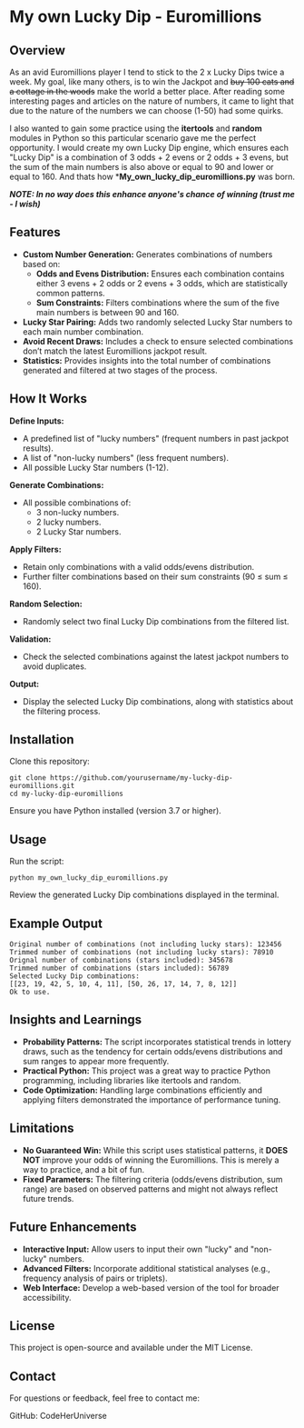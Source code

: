 # My own Lucky Dip - Euromillions #

## Overview
As an avid Euromillions player I tend to stick to the 2 x Lucky Dips twice a week. My goal, like many others, is to win the Jackpot and ~~buy 100 cats and a cottage in the woods~~ make the world a better place.
After reading some interesting pages and articles on the nature of numbers, it came to light that due to the nature of the numbers we can choose (1-50) had some quirks. 

I also wanted to gain some practice using the **itertools** and **random** modules in Python so this particular scenario gave me the perfect opportunity. I would create my own Lucky Dip engine, which ensures each "Lucky Dip" is a combination of 3 odds + 2 evens or 2 odds + 3 evens, but the sum of the main numbers is also above or equal to 90 and lower or equal to 160. And thats how ***My_own_lucky_dip_euromillions.py** was born.

***NOTE: In no way does this enhance anyone's chance of winning (trust me - I wish)***

## Features
- **Custom Number Generation:** Generates combinations of numbers based on:
  - **Odds and Evens Distribution:** Ensures each combination contains either 3 evens + 2 odds or 2 evens + 3 odds, which are statistically common patterns.
  - **Sum Constraints:** Filters combinations where the sum of the five main numbers is between 90 and 160.
- **Lucky Star Pairing:** Adds two randomly selected Lucky Star numbers to each main number combination.
- **Avoid Recent Draws:** Includes a check to ensure selected combinations don’t match the latest Euromillions jackpot result.
- **Statistics:** Provides insights into the total number of combinations generated and filtered at two stages of the process.

## How It Works

**Define Inputs:**

  - A predefined list of "lucky numbers" (frequent numbers in past jackpot results).
  - A list of "non-lucky numbers" (less frequent numbers).
  - All possible Lucky Star numbers (1-12).

**Generate Combinations:**

  - All possible combinations of:
    - 3 non-lucky numbers.
    - 2 lucky numbers.
    - 2 Lucky Star numbers.
  
**Apply Filters:**

  - Retain only combinations with a valid odds/evens distribution.
  - Further filter combinations based on their sum constraints (90 ≤ sum ≤ 160).

**Random Selection:**

  - Randomly select two final Lucky Dip combinations from the filtered list.
  
**Validation:**

  - Check the selected combinations against the latest jackpot numbers to avoid duplicates.

**Output:**

  - Display the selected Lucky Dip combinations, along with statistics about the filtering process.

## Installation

Clone this repository:
```
git clone https://github.com/yourusername/my-lucky-dip-euromillions.git
cd my-lucky-dip-euromillions
```
Ensure you have Python installed (version 3.7 or higher).

## Usage
Run the script:
```
python my_own_lucky_dip_euromillions.py
```
Review the generated Lucky Dip combinations displayed in the terminal.

## Example Output
```
Original number of combinations (not including lucky stars): 123456
Trimmed number of combinations (not including lucky stars): 78910
Orignal number of combinations (stars included): 345678
Trimmed number of combinations (stars included): 56789
Selected Lucky Dip combinations: 
[[23, 19, 42, 5, 10, 4, 11], [50, 26, 17, 14, 7, 8, 12]]
Ok to use.
```

## Insights and Learnings
- **Probability Patterns:** The script incorporates statistical trends in lottery draws, such as the tendency for certain odds/evens distributions and sum ranges to appear more frequently.
- **Practical Python:** This project was a great way to practice Python programming, including libraries like itertools and random.
- **Code Optimization:** Handling large combinations efficiently and applying filters demonstrated the importance of performance tuning.

## Limitations

- **No Guaranteed Win:** While this script uses statistical patterns, it **DOES NOT** improve your odds of winning the Euromillions. This is merely a way to practice, and a bit of fun.
- **Fixed Parameters:** The filtering criteria (odds/evens distribution, sum range) are based on observed patterns and might not always reflect future trends.

## Future Enhancements
- **Interactive Input:** Allow users to input their own "lucky" and "non-lucky" numbers.
- **Advanced Filters:** Incorporate additional statistical analyses (e.g., frequency analysis of pairs or triplets).
- **Web Interface:** Develop a web-based version of the tool for broader accessibility.

## License
This project is open-source and available under the MIT License.

## Contact
For questions or feedback, feel free to contact me:

GitHub: CodeHerUniverse

